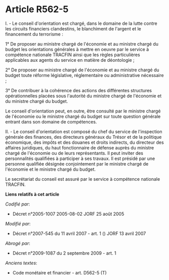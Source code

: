 # Article R562-5

I. - Le conseil d'orientation est chargé, dans le domaine de la lutte contre les circuits financiers clandestins, le
blanchiment de l'argent et le financement du terrorisme :

1° De proposer au ministre chargé de l'économie et au ministre chargé du budget les orientations générales à mettre en oeuvre
par le service à compétence nationale TRACFIN ainsi que les règles particulières applicables aux agents du service en matière
de déontologie ;

2° De proposer au ministre chargé de l'économie et au ministre chargé du budget toute réforme législative, réglementaire ou
administrative nécessaire ;

3° De contribuer à la cohérence des actions des différentes structures opérationnelles placées sous l'autorité du ministre
chargé de l'économie et du ministre chargé du budget.

Le conseil d'orientation peut, en outre, être consulté par le ministre chargé de l'économie ou le ministre chargé du budget
sur toute question générale entrant dans son domaine de compétences.

II. - Le conseil d'orientation est composé du chef du service de l'inspection générale des finances, des directeurs généraux
du Trésor et de la politique économique, des impôts et des douanes et droits indirects, du directeur des affaires juridiques,
du haut fonctionnaire de défense auprès du ministre chargé de l'économie ou de leurs représentants. Il peut inviter des
personnalités qualifiées à participer à ses travaux. Il est présidé par une personne qualifiée désignée conjointement par le
ministre chargé de l'économie et le ministre chargé du budget.

Le secrétariat du conseil est assuré par le service à compétence nationale TRACFIN.

**Liens relatifs à cet article**

_Codifié par_:

  - Décret n°2005-1007 2005-08-02 JORF 25 août 2005

_Modifié par_:

  - Décret n°2007-545 du 11 avril 2007 - art. 1 () JORF 13 avril 2007

_Abrogé par_:

  - Décret n°2009-1087 du 2 septembre 2009 - art. 1

_Anciens textes_:

  - Code monétaire et financier - art. D562-5 (T)
